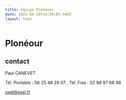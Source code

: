 ```yaml
---
title: Équipe Plonéour 
date: 2025-06-19T14:59:03.446Z
layout: team
---
```


# Plonéour 



## contact 

Paul CANEVET

Tél. Portable : 06 25 48 28 07 , Tél. Fixe : 02 98 87 68 46

oxel@oxel.fr

